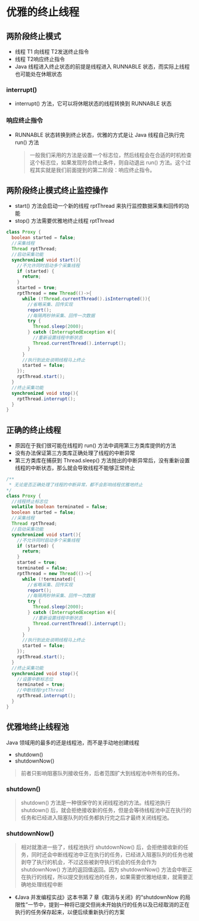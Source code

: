 # 优雅的终止线程
## 两阶段终止模式
- 线程 T1 向线程 T2发送终止指令
- 线程 T2响应终止指令 
- Java 线程进入终止状态的前提是线程进入 RUNNABLE 状态，而实际上线程也可能处在休眠状态

### interrupt() 
- interrupt() 方法，它可以将休眠状态的线程转换到 RUNNABLE 状态
### 响应终止指令
- RUNNABLE 状态转换到终止状态，优雅的方式是让 Java 线程自己执行完 run() 方法
  > 一般我们采用的方法是设置一个标志位，然后线程会在合适的时机检查这个标志位，如果发现符合终止条件，则自动退出 run() 方法。这个过程其实就是我们前面提到的第二阶段：响应终止指令。

## 两阶段终止模式终止监控操作
- start() 方法会启动一个新的线程 rptThread 来执行监控数据采集和回传的功能
- stop() 方法需要优雅地终止线程 rptThread

```java
class Proxy {
  boolean started = false;
  //采集线程
  Thread rptThread;
  //启动采集功能
  synchronized void start(){
    //不允许同时启动多个采集线程
    if (started) {
      return;
    }
    started = true;
    rptThread = new Thread(()->{
      while (!Thread.currentThread().isInterrupted()){
        //省略采集、回传实现
        report();
        //每隔两秒钟采集、回传一次数据
        try {
          Thread.sleep(2000);
        } catch (InterruptedException e){
          //重新设置线程中断状态
          Thread.currentThread().interrupt();
        }
      }
      //执行到此处说明线程马上终止
      started = false;
    });
    rptThread.start();
  }
  //终止采集功能
  synchronized void stop(){
    rptThread.interrupt();
  }
}
```

## 正确的终止线程
- 原因在于我们很可能在线程的 run() 方法中调用第三方类库提供的方法
- 没有办法保证第三方类库正确处理了线程的中断异常
- 第三方类库在捕获到 Thread.sleep() 方法抛出的中断异常后，没有重新设置线程的中断状态，那么就会导致线程不能够正常终止

```java
/**
 * 无论是否正确处理了线程的中断异常，都不会影响线程优雅地终止
*/
class Proxy {
  //线程终止标志位
  volatile boolean terminated = false;
  boolean started = false;
  //采集线程
  Thread rptThread;
  //启动采集功能
  synchronized void start(){
    //不允许同时启动多个采集线程
    if (started) {
      return;
    }
    started = true;
    terminated = false;
    rptThread = new Thread(()->{
      while (!terminated){
        //省略采集、回传实现
        report();
        //每隔两秒钟采集、回传一次数据
        try {
          Thread.sleep(2000);
        } catch (InterruptedException e){
          //重新设置线程中断状态
          Thread.currentThread().interrupt();
        }
      }
      //执行到此处说明线程马上终止
      started = false;
    });
    rptThread.start();
  }
  //终止采集功能
  synchronized void stop(){
    //设置中断标志位
    terminated = true;
    //中断线程rptThread
    rptThread.interrupt();
  }
}
```

## 优雅地终止线程池
Java 领域用的最多的还是线程池，而不是手动地创建线程
- shutdown()
- shutdownNow()
> 前者只影响阻塞队列接收任务，后者范围扩大到线程池中所有的任务。

### shutdown()
> shutdown() 方法是一种很保守的关闭线程池的方法。线程池执行 shutdown() 后，就会拒绝接收新的任务，但是会等待线程池中正在执行的任务和已经进入阻塞队列的任务都执行完之后才最终关闭线程池。

### shutdownNow()
> 相对就激进一些了，线程池执行 shutdownNow() 后，会拒绝接收新的任务，同时还会中断线程池中正在执行的任务，已经进入阻塞队列的任务也被剥夺了执行的机会，不过这些被剥夺执行机会的任务会作为 shutdownNow() 方法的返回值返回。因为 shutdownNow() 方法会中断正在执行的线程，所以提交到线程池的任务，如果需要优雅地结束，就需要正确地处理线程中断

- 《Java 并发编程实战》这本书第 7 章《取消与关闭》的“shutdownNow 的局限性”一节中，提到一种将已提交但尚未开始执行的任务以及已经取消的正在执行的任务保存起来，以便后续重新执行的方案